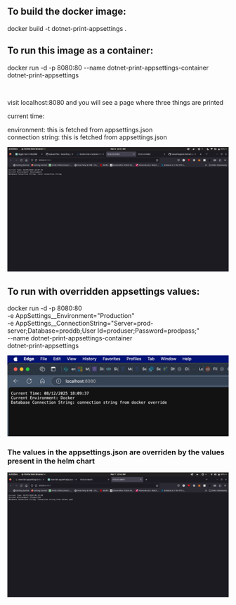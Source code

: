 ## To build the docker image:
docker build -t dotnet-print-appsettings .

## To run this image as a container:
docker run -d -p 8080:80 --name dotnet-print-appsettings-container dotnet-print-appsettings

<br>


visit localhost:8080 and you will see a page where three things are printed<br>

current time:<br>

environment: this is fetched from appsettings.json<br>
connection string: this is fetched from appsettings.json<br>

![Output Screenshot](images/output-ss.png)


## To run with overridden appsettings values:
docker run -d -p 8080:80 \
  -e AppSettings__Environment="Production" \
  -e AppSettings__ConnectionString="Server=prod-server;Database=proddb;User Id=produser;Password=prodpass;" \
  --name dotnet-print-appsettings-container \
  dotnet-print-appsettings

![Docker Override Output Screenshot](images/docker-override-output.png)

### The values in the appsettings.json are overriden by the values present in the helm chart
![Overriden Output Screenshot](images/overriden-values.png)


